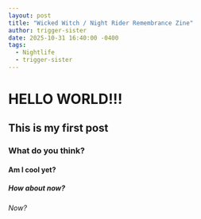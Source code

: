 ```yaml
---
layout: post
title: "Wicked Witch / Night Rider Remembrance Zine"
author: trigger-sister
date: 2025-10-31 16:40:00 -0400
tags:
  - Nightlife
  - trigger-sister
---
```


# HELLO WORLD!!!

## This is my first post

### What do you think?

#### Am I cool yet?

##### How about now?

###### Now?
